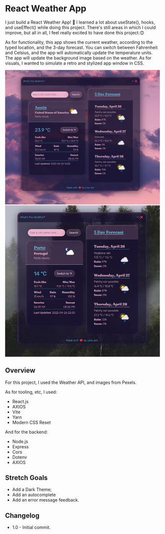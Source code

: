 # React Weather App

I just build a React Weather App! 🎉
I learned a lot about useState(), hooks, and useEffect() while doing this project.
There's still areas in which I could improve, but all in all, I feel really excited to have done this project.😊

As for functionality, this app shows the current weather, according to the typed location, and the 3-day forecast.
You can switch between Fahrenheit and Celsius, and the app will automatically update the temperature units.
The app will update the background image based on the weather.
As for visuals, I wanted to simulate a retro and stylized app window in CSS.

![screenshot](<imgs/../public/imgs/screenshot%20(2).png>)
![screenshot](<imgs/../public/imgs/screenshot%20(1).png>)

## Overview

For this project, I used the Weather API, and images from Pexels.

As for tooling, etc, I used:

-   React.js
-   AXIOS
-   Vite
-   Yarn
-   Modern CSS Reset

And for the backend:

-   Node.js
-   Express
-   Cors
-   Dotenv
-   AXIOS

## Stretch Goals

-   Add a Dark Theme;
-   Add an autocomplete
-   Add an error message feedback.

## Changelog

-   1.0 - Initial commit.
